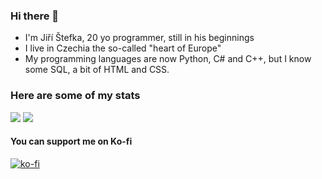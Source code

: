 ### Hi there 👋
- I'm Jiří Štefka, 20 yo programmer, still in his beginnings
- I live in Czechia the so-called "heart of Europe"
- My programming languages are now Python, C# and C++, but I know some SQL, a bit of HTML and CSS.

### Here are some of my stats
<img src="https://github-readme-stats-jiriks74.vercel.app/api?username=jiriks74&theme=tokyonight"/>
<img src="https://github-readme-stats-jiriks74.vercel.app/api/top-langs/?username=jiriks74&hide=html&layout=compact&theme=tokyonight"/>

#### You can support me on Ko-fi
[![ko-fi](https://ko-fi.com/img/githubbutton_sm.svg)](https://ko-fi.com/S6S0J7GW3)
